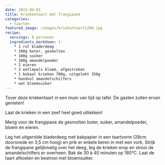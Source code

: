 ```yaml
---
date: 2023-04-01
title: Kriekentaart met frangipane
categories:
  - taarten
featured_image: /images/kriekentaart1200.jpg
recipe:
  servings: 8 personen
  ingredients_markdown: |-
    * 1 rol bladerdeeg
    * 100g boter, gesmolten
    * 100g suiker
    * 100g amandelpoeder
    * 2 eieren
    * 3 eetlepels bloem, afgestreken
    * 1 bokaal krieken 700g, uitgelekt 350g
    * handvol amandelschilfers
    * wat bloemsuiker
---
```

Tover deze kriekentaart in een mum van tijd op tafel. De gasten zullen ervan genieten!

<!--more-->

Laat de krieken in een zeef heel goed uitlekken!

Meng voor de frangipane de gesmolten boter, suiker, amandelpoeder, bloem en eieren.

Leg het uitgerolde bladerdeeg met bakpapier in een taartvorm (28cm doorsnede en 3,5 cm hoog) en prik er enkele keren in met een vork.
Strijk de frangipane gelijkmatig over het deeg, leg de krieken erop en strooi de amandelschilfers er overheen.
Bak de 30 à 40 minuten op 180°C.
Laat de taart afkoelen en bestrooi met bloemsuiker.





